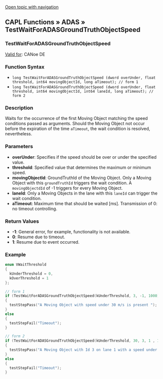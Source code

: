 [Open topic with navigation](../../../../../CANoeDEFamily.htm#Topics/CAPLFunctions/ADAS/Functions/CAPLfunctionTestWaitForADASGroundTruthObjectSpeed.md)

## CAPL Functions » ADAS » TestWaitForADASGroundTruthObjectSpeed

### TestWaitForADASGroundTruthObjectSpeed

[Valid for](../../../Shared/FeatureAvailability.md):  CANoe DE

### Function Syntax

- `long TestWaitForADASGroundTruthObjectSpeed (dword overUnder, float threshold, int64 movingObjectId, long aTimeout); // form 1`
- `long TestWaitForADASGroundTruthObjectSpeed (dword overUnder, float threshold, int64 movingObjectId, int64 laneId, long aTimeout); // form 2`

### Description

Waits for the occurrence of the first Moving Object matching the speed conditions passed as arguments. Should the Moving Object not occur before the expiration of the time `aTimeout`, the wait condition is resolved, nevertheless.

### Parameters

- **overUnder**: Specifies if the speed should be over or under the specified value.
- **threshold**: Specified value that determines the maximum or minimum speed.
- **movingObjectId**: GroundTruthId of the Moving Object. Only a Moving Object with this `groundTruthId` triggers the wait condition. A `movingObjectdId` of -1 triggers for every Moving Object.
- **laneId**: Only a Moving Objects in the lane with this `laneId` can trigger the wait condition.
- **aTimeout**: Maximum time that should be waited [ms]. Transmission of 0: no timeout controlling.

### Return Values

- **-1**: General error, for example, functionality is not available.
- **0**: Resume due to timeout.
- **1**: Resume due to event occurred.

### Example

```c
enum VWaitThreshold
{
  kUnderThreshold = 0,
  kOverThreshold = 1
};

// form 1
if (TestWaitForADASGroundTruthObjectSpeed(kUnderThreshold, 3, -1, 1000))
{
  testStepPass("A Moving Object with speed under 30 m/s is present ");
}
else
{
  testStepFail("Timeout");
}

// form 2
if (TestWaitForADASGroundTruthObjectSpeed(kUnderThreshold, 30, 3, 1 , 1000))
{
  testStepPass("A Moving Object with Id 3 on lane 1 with a speed under 30 m/s is present ");
}
else
{
  testStepFail("Timeout");
}
```
